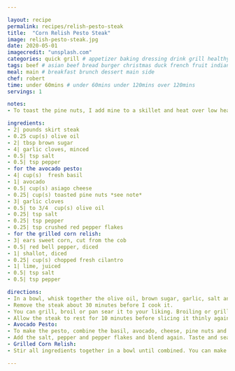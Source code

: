 ```yaml
---

layout: recipe
permalink: recipes/relish-pesto-steak 
title:  "Corn Relish Pesto Steak"
image: relish-pesto-steak.jpg 
date: 2020-05-01
imagecredit: "unsplash.com" 
categories: quick grill # appetizer baking dressing drink grill healthyish marinade oven pickling quick raw salad sandwich sauce snack soup
tags: beef # asian beef bread burger christmas duck french fruit indian italian mexican nuts pasta pork poultry rice seafood thanksgiving vegetarian
meal: main # breakfast brunch dessert main side
chef: robert 
time: under 60mins # under 60mins under 120mins over 120mins
servings: 1 

notes:
- To toast the pine nuts, I add mine to a skillet and heat over low heat. I shake and stir until the are golden and fragrant, about 5 minutes.

ingredients:
- 2| pounds skirt steak
- 0.25 cup(s) olive oil
- 2| tbsp brown sugar
- 4| garlic cloves, minced
- 0.5| tsp salt
- 0.5| tsp pepper
- for the avocado pesto:
- 4| cup(s)  fresh basil
- 1| avocado
- 0.5| cup(s) asiago cheese
- 0.25| cup(s) toasted pine nuts *see note*
- 3| garlic cloves
- 0.5| to 3/4  cup(s) olive oil
- 0.25| tsp salt
- 0.25| tsp pepper
- 0.25| tsp crushed red pepper flakes
- for the grilled corn relish:
- 3| ears sweet corn, cut from the cob
- 0.5| red bell pepper, diced
- 1| shallot, diced
- 0.25| cup(s) chopped fresh cilantro
- 1| lime, juiced
- 0.5| tsp salt
- 0.5| tsp pepper

directions:
- In a bowl, whisk together the olive oil, brown sugar, garlic, salt and pepper. Place the steak in a baking dish or ziplock bag and pour the mixture over top. Place it in the fridge and let it marinate for at least 30 minutes or even overnight.
- Remove the steak about 30 minutes before I cook it.
- You can grill, broil or pan sear it to your liking. Broiling or grilling I find easiest. Preheat the broiler in your oven and move the oven rack as close as possible. Place the steak on a broiler pan or baking sheet and broil on each side for about 5 minutes. This usually results in a medium doneness in my oven – but since the edges are thinner, they tend to be more well done.
- Allow the steak to rest for 10 minutes before slicing it thinly against the grain. Serve with spoonfuls of the pesto and the corn relish on top.
- Avocado Pesto:
- To make the pesto, combine the basil, avocado, cheese, pine nuts and garlic in a food processor. Pulse until small crumbs remain, and then with the processor running, stream in the olive oil. Start with the provided quantity and add the extra if needed to reach the desired consistency. 
- Add the salt, pepper and pepper flakes and blend again. Taste and season additionally if needed.
- Grilled Corn Relish:
- Stir all ingredients together in a bowl until combined. You can make this a bit ahead of time if needed! It stays great in the fridge for a day or two.

--- 
```

